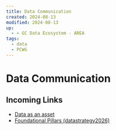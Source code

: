 ```yaml
---
title: Data Communication
created: 2024-08-13
modified: 2024-08-13
up:
  - - GC Data Ecosystem - AREA
tags:
  - data
  - PCWG
---
```

# Data Communication
## Incoming Links
- [Data as an asset](./Data%20as%20an%20asset.md)
- [Foundational Pillars (datastrategy2026)](./Foundational%20Pillars%20(datastrategy2026).md)

